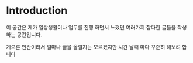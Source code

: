 # Introduction

이 공간은 제가 일상생활이나 업무를 진행 하면서 느꼈던 여러가지 잡다한 글들을 작성하는 공간입니다.

게으른 인간이라서 얼마나 글을 올릴지는 모르겠지만 시간 날때 마다  꾸준히 해보려 합니다
